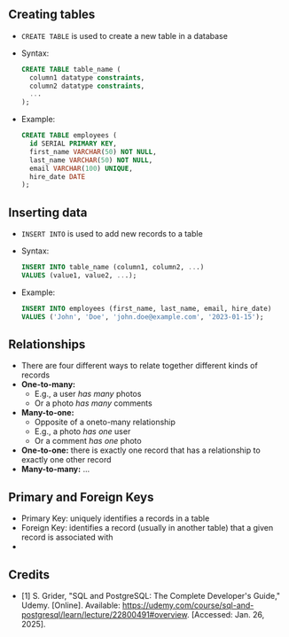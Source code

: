 ## Creating tables 

- `CREATE TABLE` is used to create a new table in a database
- Syntax:

  ```sql
  CREATE TABLE table_name (
    column1 datatype constraints,
    column2 datatype constraints,
    ...
  );
  ```

- Example:

  ```sql
  CREATE TABLE employees (
    id SERIAL PRIMARY KEY,
    first_name VARCHAR(50) NOT NULL,
    last_name VARCHAR(50) NOT NULL,
    email VARCHAR(100) UNIQUE,
    hire_date DATE
  );
  ```

## Inserting data

- `INSERT INTO` is used to add new records to a table
- Syntax:

  ```sql
  INSERT INTO table_name (column1, column2, ...)
  VALUES (value1, value2, ...);
  ```

- Example:

  ```sql
  INSERT INTO employees (first_name, last_name, email, hire_date)
  VALUES ('John', 'Doe', 'john.doe@example.com', '2023-01-15');
  ```

## Relationships

- There are four different ways to relate together different kinds of records
- **One-to-many:**
  - E.g., a user _has many_ photos
  - Or a photo _has many_ comments
- **Many-to-one:**
  - Opposite of a oneto-many relationship
  - E.g., a photo _has one_ user
  - Or a comment _has one_ photo
- **One-to-one:** there is exactly one record that has a relationship to exactly one other record
- **Many-to-many:** ...

## Primary and Foreign Keys

- Primary Key: uniquely identifies a records in a table
- Foreign Key: identifies a record (usually in another table) that a given record is associated with
- 

## Credits

- [1] S. Grider, "SQL and PostgreSQL: The Complete Developer's Guide," Udemy. [Online]. Available: https://udemy.com/course/sql-and-postgresql/learn/lecture/22800491#overview. [Accessed: Jan. 26, 2025].
